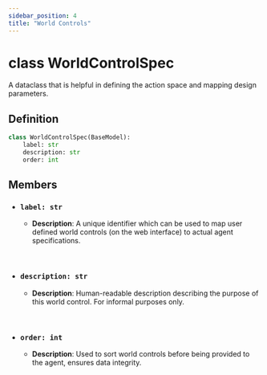 ```yaml
---
sidebar_position: 4
title: "World Controls"
---
```


# class WorldControlSpec
A dataclass that is helpful in defining the action space and mapping design parameters.


## Definition
```py
class WorldControlSpec(BaseModel):
    label: str
    description: str
    order: int
```


## Members
- ### `label: str`
    + **Description**: A unique identifier which can be used to map user defined world controls
    (on the web interface) to actual agent specifications.

&nbsp;

- ### `description: str`
    + **Description**: Human-readable description describing the purpose of this world control. For
    informal purposes only.

&nbsp;

- ### `order: int`
    + **Description**: Used to sort world controls before being provided to the agent, ensures data
    integrity.